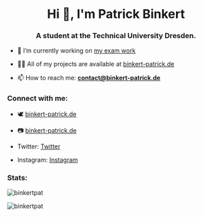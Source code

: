 <h1 align="center">Hi 👋, I'm Patrick Binkert</h1>
<h3 align="center">A student at the Technical University Dresden.</h3>

- 🔭 I’m currently working on [my exam work](https://github.com/StEx2022-23/sql2regex)

- 👨‍💻 All of my projects are available at [binkert-patrick.de](https://binkert-patrick.de)

- 📫 How to reach me: **contact@binkert-patrick.de**

<h3>Connect with me:</h3>

- 🕊️ [binkert-patrick.de](https://binkert-patrick.de)

- 📷 [binkert-patrick.de](https://binkert-patrick.de)

- Twitter: [Twitter](https://twitter.com/patrickbinkert)
- Instagram: [Instagram](https://instagram.com/binkertpat)

<h3>Stats:</h3>
<p>
  <img align="center" src="https://github-readme-stats.vercel.app/api/top-langs?username=binkertpat&show_icons=true&locale=en&layout=compact" alt="binkertpat"/>
</p>
<p>
  <img align="center" src="https://github-readme-stats.vercel.app/api?username=binkertpat&show_icons=true&locale=en" alt="binkertpat"/>
</p>
